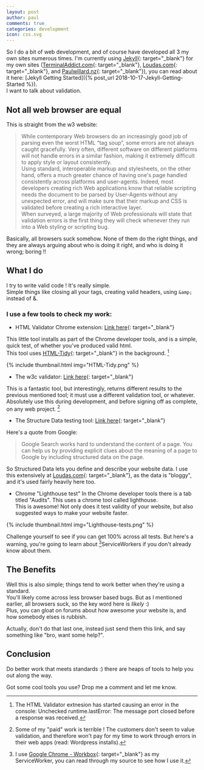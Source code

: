 ```yaml
---
layout: post
author: paul
comments: true
categories: development
icon: css.svg
---
```

So I do a bit of web development, and of course have developed all 3 my own sites numerous times. I'm currently using [Jekyll](https://jekyllrb.com/){: target="_blank"} for my own sites ([TerminalAddict.com](https://terminaladdict.com){: target="_blank"}, [Loudas.com](https://www.loudas.com){: target="_blank"}, and [Paulwillard.nz](https://paulwillard.nz){: target="_blank"}), you can read about it here: [Jekyll Getting Started]({% post_url 2018-10-17-Jekyll-Getting-Started %}).    
I want to talk about validation.

## Not all web browser are equal
This is straight from the w3 website:

> While contemporary Web browsers do an increasingly good job of parsing even the worst HTML “tag soup”, some errors are not always caught gracefully. Very often, different software on different platforms will not handle errors in a similar fashion, making it extremely difficult to apply style or layout consistently.  <br />
> Using standard, interoperable markup and stylesheets, on the other hand, offers a much greater chance of having one's page handled consistently across platforms and user-agents. Indeed, most developers creating rich Web applications know that reliable scripting needs the document to be parsed by User-Agents without any unexpected error, and will make sure that their markup and CSS is validated before creating a rich interactive layer.  <br />
> When surveyed, a large majority of Web professionals will state that validation errors is the first thing they will check whenever they run into a Web styling or scripting bug.  <br />


Basically, all browsers suck somehow. None of them do the right things, and they are always arguing about who is doing it right, and who is doing it wrong; boring !!

## What I do

I try to write valid code ! It's really simple.  
Simple things like closing all your tags, creating valid headers, using `&amp;` instead of &.

### I use a few tools to check my work:

* HTML Validator Chrome extension: [Link here](https://chrome.google.com/webstore/detail/html-validator/mpbelhhnfhfjnaehkcnnaknldmnocglk){: target="_blank"}

This little tool installs as part of the Chrome developer tools, and is a simple, quick test, of whether you've produced valid html.  
This tool uses [HTML-Tidy](http://www.html-tidy.org/){: target="_blank"} in the background. [^1]

{% include thumbnail.html img="HTML-Tidy.png" %}

* The w3c validator: [Link here](https://validator.w3.org/){: target="_blank"}

This is a fantastic tool, but interestingly, returns different results to the previous mentioned tool; it must use a different validation tool, or whatever.  
Absolutely use this during development, and before signing off as complete, on any web project. [^2]

* The Structure Data testing tool: [Link here](https://search.google.com/structured-data/testing-tool/u/0/){: target="_blank"}

Here's a quote from Google:

> Google Search works hard to understand the content of a page. You can help us by providing explicit clues about the meaning of a page to Google by including structured data on the page.

So Structured Data lets you define and describe your website data. I use this extensively at [Loudas.com](https://www.loudas.com){: target="_blank"}, as the data is "bloggy", and it's used fairly heavily here too.

* Chrome "Lighthouse test"
In the Chrome developer tools there is a tab titled "Audits". This uses a chrome tool called lighthouse.  
This is awesome! Not only does it test validity of your website, but also suggested ways to make your website faster.

{% include thumbnail.html img="Lighthouse-tests.png" %}

Challenge yourself to see if you can get 100% across all tests. But here's a warning, you're going to learn about [^3]ServiceWorkers if you don't already know about them.  

## The Benefits

Well this is also simple; things tend to work better when they're using a standard.  
You'll likely come across less browser based bugs. But as I mentioned earlier, all browsers suck, so the key word here is *likely* :)  
Plus, you can gloat on forums about how awesome your website is, and how somebody elses is rubbish.

Actually, don't do that last one, instead just send them this link, and say something like "bro, want some help?".

## Conclusion

Do better work that meets standards :) there are heaps of tools to help you out along the way.

Got some cool tools you use? Drop me a comment and let me know.

[^1]: The HTML Validator extnesion has started causing an error in the console: Unchecked runtime.lastError: The message port closed before a response was received.
[^2]: Some of my "paid" work is terrible ! The customers don't seem to value validation, and therefore won't pay for my time to work through errors in their web apps (read: Wordpress installs).
[^3]: I use [Google Chrome - Workbox](https://github.com/GoogleChrome/workbox){: target="_blank"} as my ServiceWorker, you can read through my source to see how I use it.
